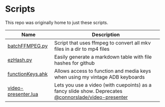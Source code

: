 # Scripts

This repo was originally home to just these scripts.

| Name                                         | Description                                                                                                                                            |
| -------------------------------------------- | ------------------------------------------------------------------------------------------------------------------------------------------------------ |
| [batchFFMPEG.py](./batchFFMPEG.py)           | Script that uses ffmpeg to convert all mkv files in a dir to mp4 files                                                                                 |
| [ezHash.py](./ezHash.py)                     | Easily generate a markdown table with file hashes for github                                                                                           |
| [functionKeys.ahk](./functionKeys.ahk)       | Allows access to function and media keys when using my vintage ADB keyboards                                                                           |
| [video-presenter.lua](./video-presenter.lua) | Lets you use a video (with cuepoints) as a fancy slide show. Deprecates [@connorslade/video-presenter](https://github.com/connorslade/video-presenter) |
